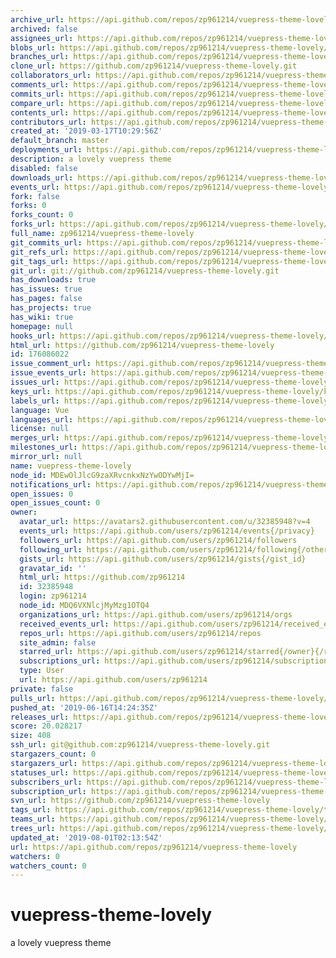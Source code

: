 ```yaml
---
archive_url: https://api.github.com/repos/zp961214/vuepress-theme-lovely/{archive_format}{/ref}
archived: false
assignees_url: https://api.github.com/repos/zp961214/vuepress-theme-lovely/assignees{/user}
blobs_url: https://api.github.com/repos/zp961214/vuepress-theme-lovely/git/blobs{/sha}
branches_url: https://api.github.com/repos/zp961214/vuepress-theme-lovely/branches{/branch}
clone_url: https://github.com/zp961214/vuepress-theme-lovely.git
collaborators_url: https://api.github.com/repos/zp961214/vuepress-theme-lovely/collaborators{/collaborator}
comments_url: https://api.github.com/repos/zp961214/vuepress-theme-lovely/comments{/number}
commits_url: https://api.github.com/repos/zp961214/vuepress-theme-lovely/commits{/sha}
compare_url: https://api.github.com/repos/zp961214/vuepress-theme-lovely/compare/{base}...{head}
contents_url: https://api.github.com/repos/zp961214/vuepress-theme-lovely/contents/{+path}
contributors_url: https://api.github.com/repos/zp961214/vuepress-theme-lovely/contributors
created_at: '2019-03-17T10:29:56Z'
default_branch: master
deployments_url: https://api.github.com/repos/zp961214/vuepress-theme-lovely/deployments
description: a lovely vuepress theme
disabled: false
downloads_url: https://api.github.com/repos/zp961214/vuepress-theme-lovely/downloads
events_url: https://api.github.com/repos/zp961214/vuepress-theme-lovely/events
fork: false
forks: 0
forks_count: 0
forks_url: https://api.github.com/repos/zp961214/vuepress-theme-lovely/forks
full_name: zp961214/vuepress-theme-lovely
git_commits_url: https://api.github.com/repos/zp961214/vuepress-theme-lovely/git/commits{/sha}
git_refs_url: https://api.github.com/repos/zp961214/vuepress-theme-lovely/git/refs{/sha}
git_tags_url: https://api.github.com/repos/zp961214/vuepress-theme-lovely/git/tags{/sha}
git_url: git://github.com/zp961214/vuepress-theme-lovely.git
has_downloads: true
has_issues: true
has_pages: false
has_projects: true
has_wiki: true
homepage: null
hooks_url: https://api.github.com/repos/zp961214/vuepress-theme-lovely/hooks
html_url: https://github.com/zp961214/vuepress-theme-lovely
id: 176086022
issue_comment_url: https://api.github.com/repos/zp961214/vuepress-theme-lovely/issues/comments{/number}
issue_events_url: https://api.github.com/repos/zp961214/vuepress-theme-lovely/issues/events{/number}
issues_url: https://api.github.com/repos/zp961214/vuepress-theme-lovely/issues{/number}
keys_url: https://api.github.com/repos/zp961214/vuepress-theme-lovely/keys{/key_id}
labels_url: https://api.github.com/repos/zp961214/vuepress-theme-lovely/labels{/name}
language: Vue
languages_url: https://api.github.com/repos/zp961214/vuepress-theme-lovely/languages
license: null
merges_url: https://api.github.com/repos/zp961214/vuepress-theme-lovely/merges
milestones_url: https://api.github.com/repos/zp961214/vuepress-theme-lovely/milestones{/number}
mirror_url: null
name: vuepress-theme-lovely
node_id: MDEwOlJlcG9zaXRvcnkxNzYwODYwMjI=
notifications_url: https://api.github.com/repos/zp961214/vuepress-theme-lovely/notifications{?since,all,participating}
open_issues: 0
open_issues_count: 0
owner:
  avatar_url: https://avatars2.githubusercontent.com/u/32385948?v=4
  events_url: https://api.github.com/users/zp961214/events{/privacy}
  followers_url: https://api.github.com/users/zp961214/followers
  following_url: https://api.github.com/users/zp961214/following{/other_user}
  gists_url: https://api.github.com/users/zp961214/gists{/gist_id}
  gravatar_id: ''
  html_url: https://github.com/zp961214
  id: 32385948
  login: zp961214
  node_id: MDQ6VXNlcjMyMzg1OTQ4
  organizations_url: https://api.github.com/users/zp961214/orgs
  received_events_url: https://api.github.com/users/zp961214/received_events
  repos_url: https://api.github.com/users/zp961214/repos
  site_admin: false
  starred_url: https://api.github.com/users/zp961214/starred{/owner}{/repo}
  subscriptions_url: https://api.github.com/users/zp961214/subscriptions
  type: User
  url: https://api.github.com/users/zp961214
private: false
pulls_url: https://api.github.com/repos/zp961214/vuepress-theme-lovely/pulls{/number}
pushed_at: '2019-06-16T14:24:35Z'
releases_url: https://api.github.com/repos/zp961214/vuepress-theme-lovely/releases{/id}
score: 20.028217
size: 408
ssh_url: git@github.com:zp961214/vuepress-theme-lovely.git
stargazers_count: 0
stargazers_url: https://api.github.com/repos/zp961214/vuepress-theme-lovely/stargazers
statuses_url: https://api.github.com/repos/zp961214/vuepress-theme-lovely/statuses/{sha}
subscribers_url: https://api.github.com/repos/zp961214/vuepress-theme-lovely/subscribers
subscription_url: https://api.github.com/repos/zp961214/vuepress-theme-lovely/subscription
svn_url: https://github.com/zp961214/vuepress-theme-lovely
tags_url: https://api.github.com/repos/zp961214/vuepress-theme-lovely/tags
teams_url: https://api.github.com/repos/zp961214/vuepress-theme-lovely/teams
trees_url: https://api.github.com/repos/zp961214/vuepress-theme-lovely/git/trees{/sha}
updated_at: '2019-08-01T02:13:54Z'
url: https://api.github.com/repos/zp961214/vuepress-theme-lovely
watchers: 0
watchers_count: 0
---
```

# vuepress-theme-lovely
a lovely vuepress theme
